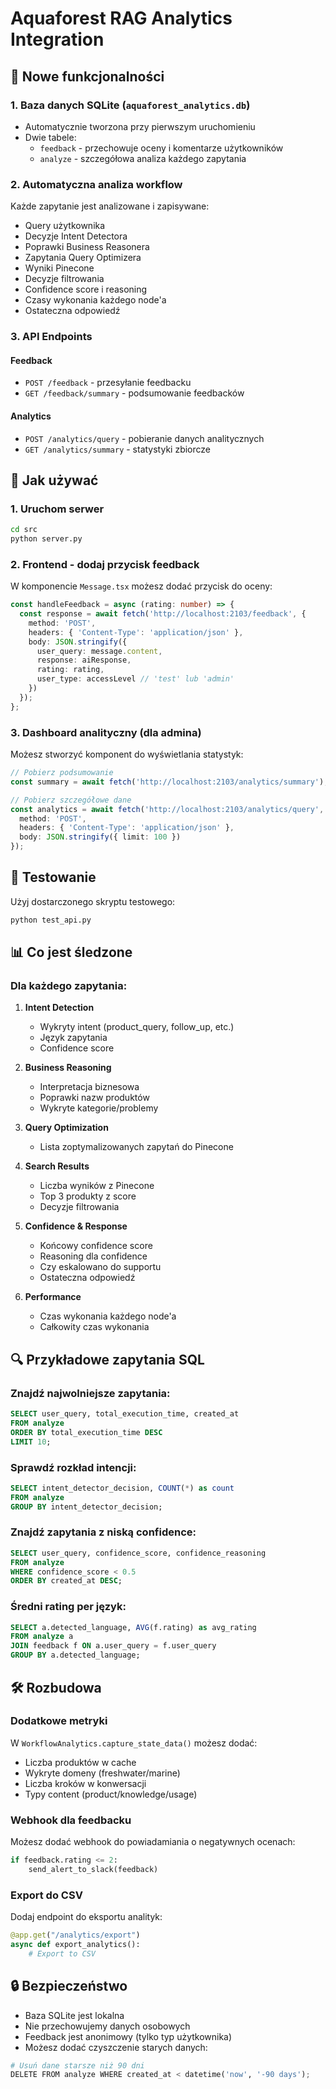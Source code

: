 # Aquaforest RAG Analytics Integration

## 🚀 Nowe funkcjonalności

### 1. **Baza danych SQLite** (`aquaforest_analytics.db`)
- Automatycznie tworzona przy pierwszym uruchomieniu
- Dwie tabele:
  - `feedback` - przechowuje oceny i komentarze użytkowników
  - `analyze` - szczegółowa analiza każdego zapytania

### 2. **Automatyczna analiza workflow**
Każde zapytanie jest analizowane i zapisywane:
- Query użytkownika
- Decyzje Intent Detectora
- Poprawki Business Reasonera
- Zapytania Query Optimizera
- Wyniki Pinecone
- Decyzje filtrowania
- Confidence score i reasoning
- Czasy wykonania każdego node'a
- Ostateczna odpowiedź

### 3. **API Endpoints**

#### Feedback
- `POST /feedback` - przesyłanie feedbacku
- `GET /feedback/summary` - podsumowanie feedbacków

#### Analytics
- `POST /analytics/query` - pobieranie danych analitycznych
- `GET /analytics/summary` - statystyki zbiorcze

## 📝 Jak używać

### 1. Uruchom serwer
```bash
cd src
python server.py
```

### 2. Frontend - dodaj przycisk feedback
W komponencie `Message.tsx` możesz dodać przycisk do oceny:

```typescript
const handleFeedback = async (rating: number) => {
  const response = await fetch('http://localhost:2103/feedback', {
    method: 'POST',
    headers: { 'Content-Type': 'application/json' },
    body: JSON.stringify({
      user_query: message.content,
      response: aiResponse,
      rating: rating,
      user_type: accessLevel // 'test' lub 'admin'
    })
  });
};
```

### 3. Dashboard analityczny (dla admina)
Możesz stworzyć komponent do wyświetlania statystyk:

```typescript
// Pobierz podsumowanie
const summary = await fetch('http://localhost:2103/analytics/summary');

// Pobierz szczegółowe dane
const analytics = await fetch('http://localhost:2103/analytics/query', {
  method: 'POST',
  headers: { 'Content-Type': 'application/json' },
  body: JSON.stringify({ limit: 100 })
});
```

## 🧪 Testowanie

Użyj dostarczonego skryptu testowego:
```bash
python test_api.py
```

## 📊 Co jest śledzone

### Dla każdego zapytania:
1. **Intent Detection**
   - Wykryty intent (product_query, follow_up, etc.)
   - Język zapytania
   - Confidence score

2. **Business Reasoning**
   - Interpretacja biznesowa
   - Poprawki nazw produktów
   - Wykryte kategorie/problemy

3. **Query Optimization**
   - Lista zoptymalizowanych zapytań do Pinecone

4. **Search Results**
   - Liczba wyników z Pinecone
   - Top 3 produkty z score
   - Decyzje filtrowania

5. **Confidence & Response**
   - Końcowy confidence score
   - Reasoning dla confidence
   - Czy eskalowano do supportu
   - Ostateczna odpowiedź

6. **Performance**
   - Czas wykonania każdego node'a
   - Całkowity czas wykonania

## 🔍 Przykładowe zapytania SQL

### Znajdź najwolniejsze zapytania:
```sql
SELECT user_query, total_execution_time, created_at
FROM analyze
ORDER BY total_execution_time DESC
LIMIT 10;
```

### Sprawdź rozkład intencji:
```sql
SELECT intent_detector_decision, COUNT(*) as count
FROM analyze
GROUP BY intent_detector_decision;
```

### Znajdź zapytania z niską confidence:
```sql
SELECT user_query, confidence_score, confidence_reasoning
FROM analyze
WHERE confidence_score < 0.5
ORDER BY created_at DESC;
```

### Średni rating per język:
```sql
SELECT a.detected_language, AVG(f.rating) as avg_rating
FROM analyze a
JOIN feedback f ON a.user_query = f.user_query
GROUP BY a.detected_language;
```

## 🛠️ Rozbudowa

### Dodatkowe metryki
W `WorkflowAnalytics.capture_state_data()` możesz dodać:
- Liczba produktów w cache
- Wykryte domeny (freshwater/marine)
- Liczba kroków w konwersacji
- Typy content (product/knowledge/usage)

### Webhook dla feedbacku
Możesz dodać webhook do powiadamiania o negatywnych ocenach:
```python
if feedback.rating <= 2:
    send_alert_to_slack(feedback)
```

### Export do CSV
Dodaj endpoint do eksportu analityk:
```python
@app.get("/analytics/export")
async def export_analytics():
    # Export to CSV
```

## 🔒 Bezpieczeństwo

- Baza SQLite jest lokalna
- Nie przechowujemy danych osobowych
- Feedback jest anonimowy (tylko typ użytkownika)
- Możesz dodać czyszczenie starych danych:

```python
# Usuń dane starsze niż 90 dni
DELETE FROM analyze WHERE created_at < datetime('now', '-90 days');
```
